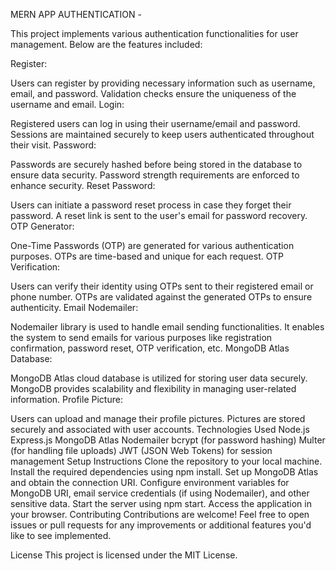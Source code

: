 
MERN APP AUTHENTICATION -

This project implements various authentication functionalities for user management. Below are the features included:

Register:

Users can register by providing necessary information such as username, email, and password. Validation checks ensure the uniqueness of the username and email. Login:

Registered users can log in using their username/email and password. Sessions are maintained securely to keep users authenticated throughout their visit. Password:

Passwords are securely hashed before being stored in the database to ensure data security. Password strength requirements are enforced to enhance security. Reset Password:

Users can initiate a password reset process in case they forget their password. A reset link is sent to the user's email for password recovery. OTP Generator:

One-Time Passwords (OTP) are generated for various authentication purposes. OTPs are time-based and unique for each request. OTP Verification:

Users can verify their identity using OTPs sent to their registered email or phone number. OTPs are validated against the generated OTPs to ensure authenticity. Email Nodemailer:

Nodemailer library is used to handle email sending functionalities. It enables the system to send emails for various purposes like registration confirmation, password reset, OTP verification, etc. MongoDB Atlas Database:

MongoDB Atlas cloud database is utilized for storing user data securely. MongoDB provides scalability and flexibility in managing user-related information. Profile Picture:

Users can upload and manage their profile pictures. Pictures are stored securely and associated with user accounts. Technologies Used Node.js Express.js MongoDB Atlas Nodemailer bcrypt (for password hashing) Multer (for handling file uploads) JWT (JSON Web Tokens) for session management Setup Instructions Clone the repository to your local machine. Install the required dependencies using npm install. Set up MongoDB Atlas and obtain the connection URI. Configure environment variables for MongoDB URI, email service credentials (if using Nodemailer), and other sensitive data. Start the server using npm start. Access the application in your browser. Contributing Contributions are welcome! Feel free to open issues or pull requests for any improvements or additional features you'd like to see implemented.

License This project is licensed under the MIT License.